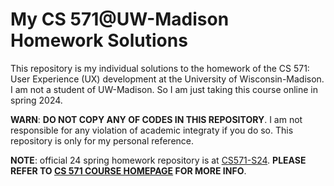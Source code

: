 # My CS 571@UW-Madison Homework Solutions
This repository is my individual solutions to the homework of the CS 571: User Experience (UX) development at the University of Wisconsin-Madison. I am not a student of UW-Madison. So I am just taking this course online in spring 2024.

**WARN**: **DO NOT COPY ANY OF CODES IN THIS REPOSITORY**. I am not responsible for any violation of academic integraty if you do so. This repository is only for my personal reference.

**NOTE**: official 24 spring homework repository is at [CS571-S24](https://github.com/CS571-S24). **PLEASE REFER TO [CS 571 COURSE HOMEPAGE](https://cs571.org/) FOR MORE INFO**.

